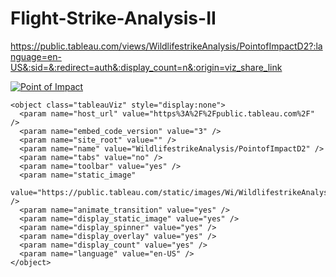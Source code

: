 # Flight-Strike-Analysis-II

https://public.tableau.com/views/WildlifestrikeAnalysis/PointofImpactD2?:language=en-US&:sid=&:redirect=auth&:display_count=n&:origin=viz_share_link

<!DOCTYPE html>
<html lang="en">
<head>
  <meta charset="UTF-8" />
  <title>Wildlife Strike — Point of Impact</title>
  <meta name="viewport" content="width=device-width, initial-scale=1" />
</head>

<body>
  <!-- Tableau embed: Point of Impact -->
  <div class="tableauPlaceholder" id="viz1745636235939" style="position: relative">
    <noscript>
      <a href="#">
        <img
          alt="Point of Impact"
          src="https://public.tableau.com/static/images/Wi/WildlifestrikeAnalysis/PointofImpactD2/1_rss.png"
          style="border:none"
        />
      </a>
    </noscript>

    <object class="tableauViz" style="display:none">
      <param name="host_url" value="https%3A%2F%2Fpublic.tableau.com%2F" />
      <param name="embed_code_version" value="3" />
      <param name="site_root" value="" />
      <param name="name" value="WildlifestrikeAnalysis/PointofImpactD2" />
      <param name="tabs" value="no" />
      <param name="toolbar" value="yes" />
      <param name="static_image"
             value="https://public.tableau.com/static/images/Wi/WildlifestrikeAnalysis/PointofImpactD2/1.png" />
      <param name="animate_transition" value="yes" />
      <param name="display_static_image" value="yes" />
      <param name="display_spinner" value="yes" />
      <param name="display_overlay" value="yes" />
      <param name="display_count" value="yes" />
      <param name="language" value="en-US" />
    </object>
  </div>

  <script>
    (function () {
      const div = document.getElementById("viz1745636235939");
      const obj = div.getElementsByTagName("object")[0];

      function resize() {
        obj.style.width = "100%";
        obj.style.height =
          (div.offsetWidth > 500 ? div.offsetWidth * 0.75 : 2577) + "px";
      }
      resize();
      window.addEventListener("resize", resize);

      const s = document.createElement("script");
      s.src = "https://public.tableau.com/javascripts/api/viz_v1.js";
      obj.parentNode.insertBefore(s, obj);
    })();
  </script>
</body>
</html>
